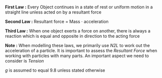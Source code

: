 **First Law :**
Every Object continues in a state of rest or uniform motion in a straight line unless acted on by a resultant force

**Second Law :**
Resultant force = Mass $\cdot$ acceleration

**Third Law :**
When one object exerts a force on another, there is always a reaction which is equal and opposite in direction to the acting force

**Note :**
When modelling these laws, we primarily use *N2L* to work out the acceleration of a particle. It is important to assess the *Resultant Force* when working with particles with many parts. An important aspect we need to consider is *Tension*

$g$ is assumed to equal 9.8 unless stated otherwise
